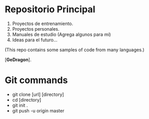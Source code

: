 # Repositorio Principal

1. Proyectos de entrenamiento.
2. Proyectos personales.
3. Manuales de estudio (Agrega algunos para mí)
4. Ideas para el futuro...

(This repo contains some samples of code from many languages.)

[**GeDragon**].

# Git commands
- git clone [url] [directory]
- cd [directory]
- git init .
- git push -u origin master

